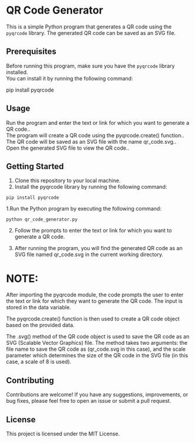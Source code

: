 # QR Code Generator

This is a simple Python program that generates a QR code using the `pyqrcode` library. The generated QR code can be saved as an SVG file.

## Prerequisites

Before running this program, make sure you have the `pyqrcode` library installed.<br>
 You can install it by running the following command:

<!-- ```shell -->
pip install pyqrcode

##  Usage
Run the program and enter the text or link for which you want to generate a QR code..<br>
The program will create a QR code using the pyqrcode.create() function..<br>
The QR code will be saved as an SVG file with the name qr_code.svg..<br>
Open the generated SVG file to view the QR code..<br>




## Getting Started
1. Clone this repository to your local machine.
2. Install the pyqrcode library by running the following command:

```pip install pyqrcode```

1.Run the Python program by executing the following command:

```python qr_code_generator.py```

2. Follow the prompts to enter the text or link for which you want to generate a QR code.
   
3. After running the program, you will find the generated QR code as an SVG file named qr_code.svg in the current working directory.


# NOTE:
After importing the pyqrcode module, the code prompts the user to enter the text or link for which they want to generate the QR code. The input is stored in the data variable.

The pyqrcode.create() function is then used to create a QR code object based on the provided data.

The .svg() method of the QR code object is used to save the QR code as an SVG (Scalable Vector Graphics) file. The method takes two arguments: the file name to save the QR code as (qr_code.svg in this case), and the scale parameter which determines the size of the QR code in the SVG file (in this case, a scale of 8 is used).

## Contributing
Contributions are welcome! If you have any suggestions, improvements, or bug fixes, please feel free to open an issue or submit a pull request.

## License
This project is licensed under the MIT License.


